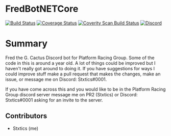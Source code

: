 # FredBotNETCore
[![Build Status](https://travis-ci.org/Stxtics/FredBotNETCore.svg?branch=master)](https://travis-ci.org/Stxtics/FredBotNETCore)
[![Coverage Status](https://coveralls.io/repos/github/Stxtics/FredBotNETCore/badge.svg?branch=master)](https://coveralls.io/github/Stxtics/FredBotNETCore?branch=master)
[![Coverity Scan Build Status](https://scan.coverity.com/projects/15878/badge.svg)](https://scan.coverity.com/projects/15878)
[![Discord](https://discordapp.com/api/guilds/249657315576381450/widget.png)](https://discordapp.com/widget?id=249657315576381450)
# Summary
Fred the G. Cactus Discord bot for Platform Racing Group. Some of the code in this is around a year old. A lot of things could be improved but I haven't really got around to doing it.
If you have suggestions for ways I could improve stuff make a pull request that makes the changes, make an issue, or message me on Discord: Stxtics#0001.

If you have come across this and you would like to be in the Platform Racing Group discord server message me on PR2 (Stxtics) or Discord: Stxtics#0001 asking for an invite to the server.

## Contributors
- Stxtics (me)

